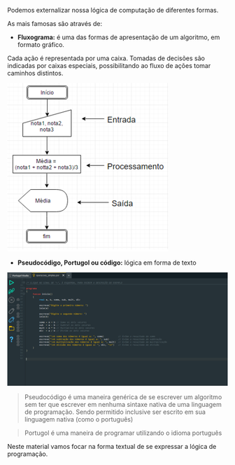 Podemos externalizar nossa lógica de computação de diferentes formas. 

As mais famosas são através de:

* **Fluxograma:** é uma das formas de apresentação de um algoritmo, em formato gráfico.

Cada ação é representada por uma caixa. 
Tomadas de decisões são indicadas por caixas especiais, possibilitando ao fluxo de ações tomar caminhos distintos.

![Algoritmo - Fluxograma](https://github.com/WoMakersCode/oficina-logica-de-programacao/blob/master/images/image5.png)

* **Pseudocódigo, Portugol ou código:** lógica em forma de texto

![Algoritmo - Portugol](https://github.com/WoMakersCode/oficina-logica-de-programacao/blob/master/images/image4.png)

> Pseudocódigo é uma maneira genérica de se escrever um algoritmo sem ter que escrever em nenhuma sintaxe nativa de uma linguagem de programação. Sendo permitido inclusive ser escrito em sua linguagem nativa (como o português)

> Portugol é uma maneira de programar utilizando o idioma português

Neste material vamos focar na forma textual de se expressar a lógica de programação.
